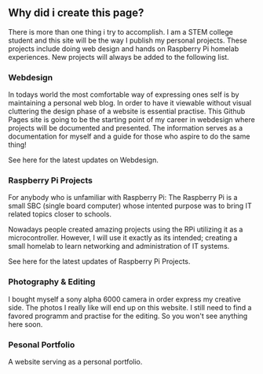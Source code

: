 ## Why did i create this page?

There is more than one thing i try to accomplish. I am a STEM college student and this site will be the way I publish my personal projects. These projects include doing web design and hands on Raspberry Pi homelab experiences. New projects will always be added to the following list.

### Webdesign
In todays world the most comfortable way of expressing ones self is by maintaining a personal web blog. In order to have it viewable without visual cluttering the design phase of a website is essential practise. This Github Pages site is going to be the starting point of my career in webdesign where projects will be documented and presented. The information serves as a documentation for myself and a guide for those who aspire to do the same thing!

See here for the latest updates on Webdesign.

### Raspberry Pi Projects
For anybody who is unfamiliar with Raspberry Pi:
The Raspberry Pi is a small SBC (single board computer) whose intented purpose was to bring IT related topics closer to schools.

Nowadays people created amazing projects using the RPi utilizing it as a microcontroller. However, I will use it exactly as its intended; creating a small homelab to learn networking and administration of IT systems.

See here for the latest updates of Raspberry Pi Projects.

### Photography & Editing
I bought myself a sony alpha 6000 camera in order express my creative side. The photos I really like will end up on this website. I still need to find a favored programm and practise for the editing. So you won't see anything here soon.

### Pesonal Portfolio
A website serving as a personal portfolio.  

